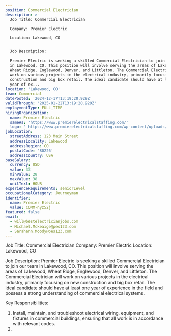 ```yaml
---
position: Commercial Electrician
description: >-
  Job Title: Commercial Electrician

  Company: Premier Electric

  Location: Lakewood, CO


  Job Description:

  Premier Electric is seeking a skilled Commercial Electrician to join our team
  in Lakewood, CO. This position will involve serving the areas of Lakewood,
  Wheat Ridge, Englewood, Denver, and Littleton. The Commercial Electrician will
  work on various projects in the electrical industry, primarily focusing on new
  construction and big box retail. The ideal candidate should have at least one
  year of ex...
location: 'Lakewood, CO'
team: Commercial
datePosted: '2024-12-17T13:19:20.929Z'
validThrough: '2025-01-22T13:19:20.929Z'
employmentType: FULL_TIME
hiringOrganization:
  name: Premier Electric
  sameAs: 'https://www.premierelectricalstaffing.com/'
  logo: ' https://www.premierelectricalstaffing.com/wp-content/uploads/2020/05/Premier-Electrical-Staffing-logo.png'
jobLocation:
  streetAddress: 123 Main Street
  addressLocality: Lakewood
  addressRegion: CO
  postalCode: '80226'
  addressCountry: USA
baseSalary:
  currency: USD
  value: 33
  minValue: 28
  maxValue: 38
  unitText: HOUR
experienceRequirements: seniorLevel
occupationalCategory: Journeyman
identifier:
  name: Premier Electric
  value: COMM-nyz52j
featured: false
email:
  - will@bestelectricianjobs.com
  - Michael.Mckeaige@pes123.com
  - Sarahann.Moody@pes123.com
---
```




Job Title: Commercial Electrician
Company: Premier Electric
Location: Lakewood, CO

Job Description:
Premier Electric is seeking a skilled Commercial Electrician to join our team in Lakewood, CO. This position will involve serving the areas of Lakewood, Wheat Ridge, Englewood, Denver, and Littleton. The Commercial Electrician will work on various projects in the electrical industry, primarily focusing on new construction and big box retail. The ideal candidate should have at least one year of experience in the field and possess a strong understanding of commercial electrical systems.

Key Responsibilities:

1. Install, maintain, and troubleshoot electrical wiring, equipment, and fixtures in commercial buildings, ensuring that all work is in accordance with relevant codes.
2.
